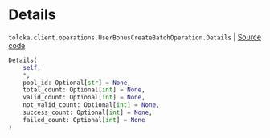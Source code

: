 # Details
`toloka.client.operations.UserBonusCreateBatchOperation.Details` | [Source code](https://github.com/Toloka/toloka-kit/blob/v1.2.0/src/client/operations.py#L366)

```python
Details(
    self,
    *,
    pool_id: Optional[str] = None,
    total_count: Optional[int] = None,
    valid_count: Optional[int] = None,
    not_valid_count: Optional[int] = None,
    success_count: Optional[int] = None,
    failed_count: Optional[int] = None
)
```

